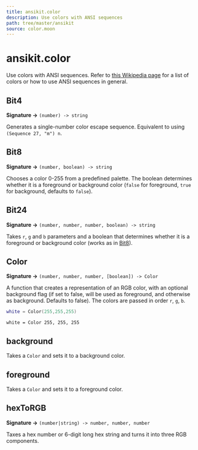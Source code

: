 ```yaml
---
title: ansikit.color
description: Use colors with ANSI sequences
path: tree/master/ansikit
source: color.moon
---
```


# ansikit.color

Use colors with ANSI sequences. Refer to [this Wikipedia page](https://en.wikipedia.org/wiki/ANSI_escape_code) for a list of colors or how to use ANSI sequences in general.

## Bit4

**Signature →** `(number) -> string`<br>

Generates a single-number color escape sequence. Equivalent to using `(Sequence 27, "m") n`.

## Bit8

**Signature →** `(number, boolean) -> string`<br>

Chooses a color 0-255 from a predefined palette. The boolean determines whether it is a foreground or background color (`false` for foreground, `true` for background, defaults to `false`).

## Bit24

**Signature →** `(number, number, number, boolean) -> string`<br>

Takes `r`, `g` and `b` parameters and a boolean that determines whether it is a foreground or background color (works as in [Bit8](#Bit8)).

## Color

**Signature →** `(number, number, number, [boolean]) -> Color`<br>

A function that creates a representation of an RGB color, with an optional background flag (if set to false, will be used as foreground, and otherwise as background. Defaults to false). The colors are passed in order `r`, `g`, `b`.

```lua tab="Lua"
white = Color(255,255,255)
```

```moonscript tab="MoonScript"
white = Color 255, 255, 255
```

## background

Takes a `Color` and sets it to a background color.

## foreground

Takes a `Color` and sets it to a foreground color.

## hexToRGB

**Signature →** `(number|string) -> number, number, number`<br>

Taxes a hex number or 6-digit long hex string and turns it into three RGB components.
